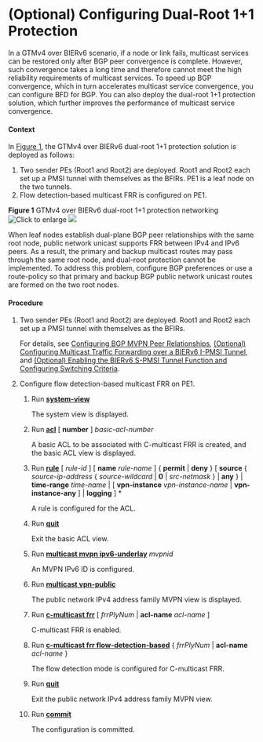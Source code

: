 (Optional) Configuring Dual-Root 1+1 Protection
===============================================

In a GTMv4 over BIERv6 scenario, if a node or link fails, multicast services can be restored only after BGP peer convergence is complete. However, such convergence takes a long time and therefore cannot meet the high reliability requirements of multicast services. To speed up BGP convergence, which in turn accelerates multicast service convergence, you can configure BFD for BGP. You can also deploy the dual-root 1+1 protection solution, which further improves the performance of multicast service convergence.

#### Context

In [Figure 1](#EN-US_TASK_0000001188582639__fig2048117501308), the GTMv4 over BIERv6 dual-root 1+1 protection solution is deployed as follows:

1. Two sender PEs (Root1 and Root2) are deployed. Root1 and Root2 each set up a PMSI tunnel with themselves as the BFIRs. PE1 is a leaf node on the two tunnels.
2. Flow detection-based multicast FRR is configured on PE1.

**Figure 1** GTMv4 over BIERv6 dual-root 1+1 protection networking  
![](figure/en-us_image_0000001188582655.png "Click to enlarge")
![](../../../../public_sys-resources/note_3.0-en-us.png) 

When leaf nodes establish dual-plane BGP peer relationships with the same root node, public network unicast supports FRR between IPv4 and IPv6 peers. As a result, the primary and backup multicast routes may pass through the same root node, and dual-root protection cannot be implemented. To address this problem, configure BGP preferences or use a route-policy so that primary and backup BGP public network unicast routes are formed on the two root nodes.



#### Procedure

1. Two sender PEs (Root1 and Root2) are deployed. Root1 and Root2 each set up a PMSI tunnel with themselves as the BFIRs.
   
   
   
   For details, see [Configuring BGP MVPN Peer Relationships](dc_bierv6_cfg_0009.html), [(Optional) Configuring Multicast Traffic Forwarding over a BIERv6 I-PMSI Tunnel](dc_bierv6_cfg_0010.html), and [(Optional) Enabling the BIERv6 S-PMSI Tunnel Function and Configuring Switching Criteria](dc_bierv6_cfg_0011.html).
2. Configure flow detection-based multicast FRR on PE1.
   1. Run [**system-view**](cmdqueryname=system-view)
      
      
      
      The system view is displayed.
   2. Run [**acl**](cmdqueryname=acl) [ **number** ] *basic-acl-number*
      
      
      
      A basic ACL to be associated with C-multicast FRR is created, and the basic ACL view is displayed.
   3. Run [**rule**](cmdqueryname=rule) [ *rule-id* ] [ **name** *rule-name* ] { **permit** | **deny** } [ **source** { *source-ip-address* { *source-wildcard* | **0** | *src-netmask* } | **any** } | **time-range** *time-name* | [ **vpn-instance** *vpn-instance-name* | **vpn-instance-any** ] | **logging** ] \*
      
      
      
      A rule is configured for the ACL.
   4. Run [**quit**](cmdqueryname=quit)
      
      
      
      Exit the basic ACL view.
   5. Run [**multicast mvpn ipv6-underlay**](cmdqueryname=multicast+mvpn+ipv6-underlay) *mvpnid*
      
      
      
      An MVPN IPv6 ID is configured.
   6. Run [**multicast vpn-public**](cmdqueryname=multicast+vpn-public)
      
      
      
      The public network IPv4 address family MVPN view is displayed.
   7. Run [**c-multicast frr**](cmdqueryname=c-multicast+frr) [ *frrPlyNum* | **acl-name** *acl-name* ]
      
      
      
      C-multicast FRR is enabled.
   8. Run [**c-multicast frr flow-detection-based**](cmdqueryname=c-multicast+frr+flow-detection-based) { *frrPlyNum* | **acl-name** *acl-name* }
      
      
      
      The flow detection mode is configured for C-multicast FRR.
   9. Run [**quit**](cmdqueryname=quit)
      
      
      
      Exit the public network IPv4 address family MVPN view.
   10. Run [**commit**](cmdqueryname=commit)
       
       
       
       The configuration is committed.